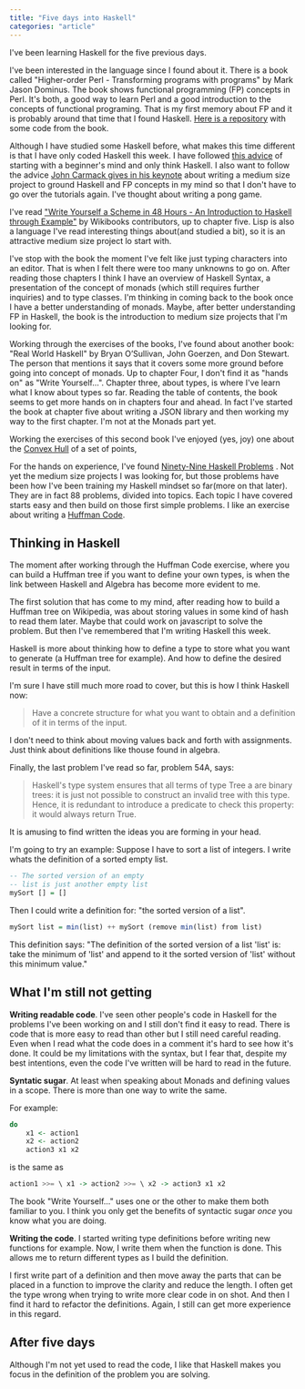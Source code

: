 ```yaml
---
title: "Five days into Haskell"
categories: "article"
---
```


I've been learning Haskell for the five previous days.

I've been interested in the language since I found about it. There is a book
called "Higher-order Perl - Transforming programs with programs" by Mark Jason
Dominus. The book shows functional programming (FP) concepts in Perl. It's both,
a good way to learn Perl and a good introduction to the concepts of functional
programing. That is my first memory about FP and it is probably around that time
that I found Haskell. [Here is a repository](https://github.com/argent0/Higher-Order-Perl)
with some code from the book.

Although I have studied some Haskell before, what makes this time different is
that I have only coded Haskell this week. I have followed [this
advice](http://www.haskell.org/haskellwiki/Koans) of starting with a beginner's
mind and only think Haskell. I also want to follow the advice [John Carmack gives in his
keynote](https://www.youtube.com/watch?v=Uooh0Y9fC_M) about writing a medium size project to ground Haskell
and FP concepts in my mind so that I don't have to go over the tutorials
again. I've thought about writing a pong game.

I've read ["Write Yourself a Scheme in 48 Hours - An Introduction to Haskell
through
Example"](http://en.wikibooks.org/wiki/Write_Yourself_a_Scheme_in_48_Hours)
by Wikibooks contributors, up to chapter five. Lisp is also
a language I've read interesting things about(and studied a bit), so it is an
attractive medium size project lo start with.

I've stop with the book the moment I've felt like just typing characters into
an editor. That is when I felt there were too many unknowns to go on.  After
reading those chapters I think I have an overview of Haskell Syntax, a
presentation of the concept of monads (which still requires further inquiries)
and to type classes. I'm thinking in coming back to the book once I have a better
understanding of monads. Maybe, after better understanding FP in Haskell, the
book is the introduction to medium size projects that I'm looking for.

Working through the exercises of the books, I've found about another book: "Real
World Haskell" by Bryan O’Sullivan, John Goerzen, and Don Stewart. The person
that mentions it says that it covers some more ground before going into concept
of monads. Up to chapter Four, I don't find it as "hands on" as "Write
Yourself...". Chapter three, about types, is where I've learn what I know about
types so far. Reading the table of contents, the book seems to get more hands on
in chapters four and ahead. In fact I've started the book at chapter five about
writing a JSON library and then working my way to the first chapter. I'm not at
the Monads part yet.

Working the exercises of this second book I've enjoyed (yes, joy) one about
the [Convex Hull](http://en.wikipedia.org/wiki/Convex_hull) of a set of
points,

For the hands on experience, I've found
[Ninety-Nine Haskell Problems](http://www.haskell.org/haskellwiki/H-99:_Ninety-Nine_Haskell_Problems)
. Not yet the medium size projects I was looking for, but those problems have been
how I've been training my Haskell mindset so far(more on that later). They are
in fact 88 problems, divided into topics. Each topic I have covered 
starts easy and then build on those first simple problems. I like an exercise about
writing a [Huffman Code](http://en.wikipedia.org/wiki/Huffman_coding).

## Thinking in Haskell

The moment after working through the Huffman Code exercise, where you can build
a Huffman tree if you want to define your own types, is when the link between
Haskell and Algebra has become more evident to me.

The first solution that has come to my mind, after reading how to build a Huffman
tree on Wikipedia, was about storing values in some kind of hash to read them
later. Maybe that could work on javascript to solve the problem. But then I've
remembered that I'm writing Haskell this week.

Haskell is more about thinking how to define a type to store what you want to
generate (a Huffman tree for example). And how to define the desired result in
terms of the input. 

I'm sure I have still much more road to cover, but this is how I think 
Haskell now:

> Have a concrete structure for what you want to obtain and a definition of it
> in terms of the input.

I don't need to think about moving values back and forth with assignments. Just
think about definitions like thouse found in algebra.

Finally, the last problem I've read so far, problem 54A, says:

>Haskell's type system ensures that all terms of type Tree a are binary trees:
>it is just not possible to construct an invalid tree with this type. Hence, it
>is redundant to introduce a predicate to check this property: it would always
>return True.

It is amusing to find written the ideas you are forming in your head.

I'm going to try an example: Suppose I have to sort a list of integers. I write
whats the definition of a sorted empty list.

~~~ haskell
-- The sorted version of an empty
-- list is just another empty list
mySort [] = []
~~~

Then I could write a definition for: "the sorted version of a list".

~~~ haskell
mySort list = min(list) ++ mySort (remove min(list) from list)
~~~

This definition says: "The definition of the sorted version of a list 'list' is:
take the minimum of 'list' and append to it the sorted version of 'list' without
this minimum value."

## What I'm still not getting

**Writing readable code**. I've seen other people's code in Haskell for the
problems I've been working on and I still don't find it easy to read. There is code
that is more easy to read than other but I still need careful reading. Even
when I read what the code does in a comment it's hard to see how it's done.
It could be my limitations with the syntax, but I fear that, despite my best
intentions, even the code I've written will be hard to read in the future.

**Syntatic sugar**. At least when speaking about Monads and defining values in
a scope. There is more than one way to write the same.

For example:

~~~ haskell
do
	x1 <- action1
	x2 <- action2
	action3 x1 x2
~~~ 

is the same as

~~~ haskell
action1 >>= \ x1 -> action2 >>= \ x2 -> action3 x1 x2
~~~ 

The book "Write Yourself..." uses one or the other to make them both familiar to
you. I think you only get the benefits of syntactic sugar *once* you know what
you are doing.

**Writing the code**. I started writing type definitions before writing new
functions for example. Now, I write them when the function is done. This allows
me to return different types as I build the definition.

I first write part of a definition and then move away the parts that can be
placed in a function to improve the clarity and reduce the length. I often get
the type wrong when trying to write more clear code in on shot. And then I find
it hard to refactor the definitions. Again, I still can get more experience in
this regard.

## After five days

Although I'm not yet used to read the code, I like that Haskell makes you focus
in the definition of the problem you are solving.
